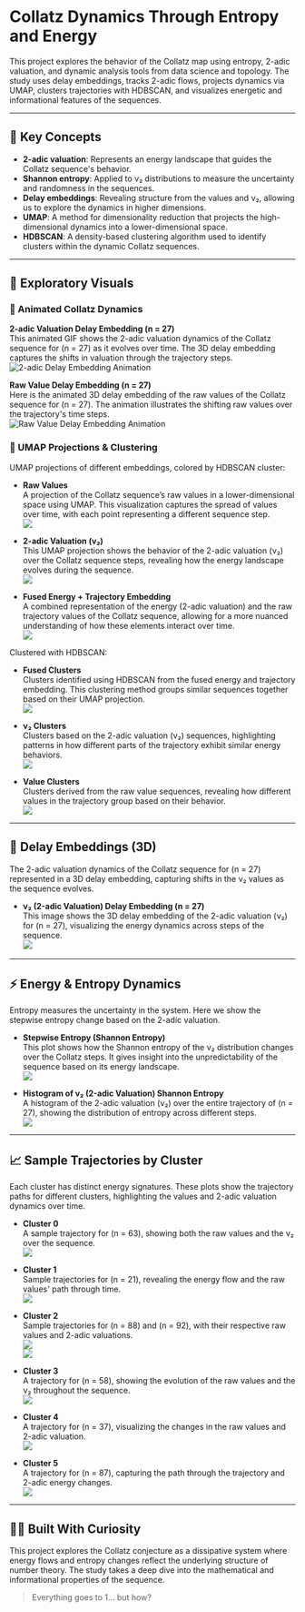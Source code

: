 # Collatz Dynamics Through Entropy and Energy

This project explores the behavior of the Collatz map using entropy, 2-adic valuation, and dynamic analysis tools from data science and topology. The study uses delay embeddings, tracks 2-adic flows, projects dynamics via UMAP, clusters trajectories with HDBSCAN, and visualizes energetic and informational features of the sequences.

---

## 🧠 Key Concepts

- **2-adic valuation**: Represents an energy landscape that guides the Collatz sequence's behavior.
- **Shannon entropy**: Applied to ν₂ distributions to measure the uncertainty and randomness in the sequences.
- **Delay embeddings**: Revealing structure from the values and ν₂, allowing us to explore the dynamics in higher dimensions.
- **UMAP**: A method for dimensionality reduction that projects the high-dimensional dynamics into a lower-dimensional space.
- **HDBSCAN**: A density-based clustering algorithm used to identify clusters within the dynamic Collatz sequences.

---

## 🔬 Exploratory Visuals

### 🔁 Animated Collatz Dynamics

**2-adic Valuation Delay Embedding (n = 27)**  
This animated GIF shows the 2-adic valuation dynamics of the Collatz sequence for \(n = 27\) as it evolves over time. The 3D delay embedding captures the shifts in valuation through the trajectory steps.  
![2-adic Delay Embedding Animation](images/nu2_3d_delay_embedding_n_27_animated.gif)

**Raw Value Delay Embedding (n = 27)**  
Here is the animated 3D delay embedding of the raw values of the Collatz sequence for \(n = 27\). The animation illustrates the shifting raw values over the trajectory's time steps.  
![Raw Value Delay Embedding Animation](images/raw_values_3d_delay_embedding_n_27_animated.gif)

### 🧭 UMAP Projections & Clustering

UMAP projections of different embeddings, colored by HDBSCAN cluster:

- **Raw Values**  
  A projection of the Collatz sequence’s raw values in a lower-dimensional space using UMAP. This visualization captures the spread of values over time, with each point representing a different sequence step.  
  ![](images/umap_value_embedding.png)

- **2-adic Valuation (ν₂)**  
  This UMAP projection shows the behavior of the 2-adic valuation (ν₂) over the Collatz sequence steps, revealing how the energy landscape evolves during the sequence.  
  ![](images/umap_nu2_embedding.png)

- **Fused Energy + Trajectory Embedding**  
  A combined representation of the energy (2-adic valuation) and the raw trajectory values of the Collatz sequence, allowing for a more nuanced understanding of how these elements interact over time.  
  ![](images/umap_fused_embedding.png)

Clustered with HDBSCAN:

- **Fused Clusters**  
  Clusters identified using HDBSCAN from the fused energy and trajectory embedding. This clustering method groups similar sequences together based on their UMAP projection.  
  ![](images/hdbscan_fused_clusters.png)

- **ν₂ Clusters**  
  Clusters based on the 2-adic valuation (ν₂) sequences, highlighting patterns in how different parts of the trajectory exhibit similar energy behaviors.  
  ![](images/hdbscan_nu2_clusters.png)

- **Value Clusters**  
  Clusters derived from the raw value sequences, revealing how different values in the trajectory group based on their behavior.  
  ![](images/hdbscan_value_clusters.png)

---

## 🧵 Delay Embeddings (3D)

The 2-adic valuation dynamics of the Collatz sequence for \(n = 27\) represented in a 3D delay embedding, capturing shifts in the ν₂ values as the sequence evolves.

- **ν₂ (2-adic Valuation) Delay Embedding (n = 27)**  
  This image shows the 3D delay embedding of the 2-adic valuation (ν₂) for \(n = 27\), visualizing the energy dynamics across steps of the sequence.  
  ![](images/nu2_3d_delay_embedding_n_27.png)

---

## ⚡ Energy & Entropy Dynamics

Entropy measures the uncertainty in the system. Here we show the stepwise entropy change based on the 2-adic valuation.

- **Stepwise Entropy (Shannon Entropy)**  
  This plot shows how the Shannon entropy of the ν₂ distribution changes over the Collatz steps. It gives insight into the unpredictability of the sequence based on its energy landscape.  
  ![](images/stepwise_shannon_entropy.png)

- **Histogram of ν₂ (2-adic Valuation) Shannon Entropy**  
  A histogram of the 2-adic valuation (ν₂) over the entire trajectory of \(n = 27\), showing the distribution of entropy across different steps.  
  ![](images/nu2_shannon_entropy.png)

---

## 📈 Sample Trajectories by Cluster

Each cluster has distinct energy signatures. These plots show the trajectory paths for different clusters, highlighting the values and 2-adic valuation dynamics over time.

- **Cluster 0**  
  A sample trajectory for \(n = 63\), showing both the raw values and the ν₂ over the sequence.  
  ![](images/trajectory_cluster_0_n_63.png)

- **Cluster 1**  
  Sample trajectories for \(n = 21\), revealing the energy flow and the raw values' path through time.  
  ![](images/trajectory_cluster_1_n_21.png)

- **Cluster 2**  
  Sample trajectories for \(n = 88\) and \(n = 92\), with their respective raw values and 2-adic valuations.  
  ![](images/trajectory_cluster_2_n_88.png)  
  ![](images/trajectory_cluster_2_n_92.png)

- **Cluster 3**  
  A trajectory for \(n = 58\), showing the evolution of the raw values and the ν₂ throughout the sequence.  
  ![](images/trajectory_cluster_3_n_58.png)

- **Cluster 4**  
  A trajectory for \(n = 37\), visualizing the changes in the raw values and 2-adic valuation.  
  ![](images/trajectory_cluster_4_n_37.png)

- **Cluster 5**  
  A trajectory for \(n = 87\), capturing the path through the trajectory and 2-adic energy changes.  
  ![](images/trajectory_cluster_5_n_87.png)


---

## 🧙‍♂️ Built With Curiosity

This project explores the Collatz conjecture as a dissipative system where energy flows and entropy changes reflect the underlying structure of number theory. The study takes a deep dive into the mathematical and informational properties of the sequence.

> Everything goes to 1... but how?


